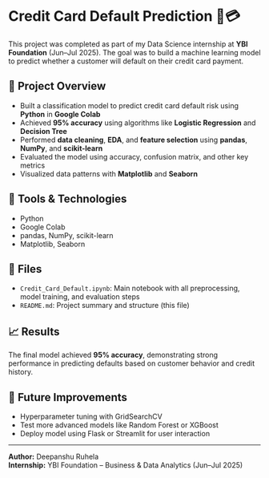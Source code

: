 # Credit Card Default Prediction 🧠💳

This project was completed as part of my Data Science internship at **YBI Foundation** (Jun–Jul 2025). The goal was to build a machine learning model to predict whether a customer will default on their credit card payment.

## 📌 Project Overview
- Built a classification model to predict credit card default risk using **Python** in **Google Colab**
- Achieved **95% accuracy** using algorithms like **Logistic Regression** and **Decision Tree**
- Performed **data cleaning**, **EDA**, and **feature selection** using **pandas**, **NumPy**, and **scikit-learn**
- Evaluated the model using accuracy, confusion matrix, and other key metrics
- Visualized data patterns with **Matplotlib** and **Seaborn**

## 🔧 Tools & Technologies
- Python  
- Google Colab  
- pandas, NumPy, scikit-learn  
- Matplotlib, Seaborn  

## 📁 Files
- `Credit_Card_Default.ipynb`: Main notebook with all preprocessing, model training, and evaluation steps
- `README.md`: Project summary and structure (this file)

## 📈 Results
The final model achieved **95% accuracy**, demonstrating strong performance in predicting defaults based on customer behavior and credit history.

## 🚀 Future Improvements
- Hyperparameter tuning with GridSearchCV
- Test more advanced models like Random Forest or XGBoost
- Deploy model using Flask or Streamlit for user interaction

---

**Author:** Deepanshu Ruhela  
**Internship:** YBI Foundation – Business & Data Analytics (Jun–Jul 2025)

